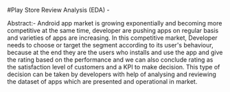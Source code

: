 #Play Store Review Analysis (EDA) -

Abstract:-
Android app market is growing exponentially 
and becoming more competitive at the same 
time, developer are pushing apps on regular 
basis and varieties of apps are increasing.
In this competitive market, Developer needs to 
choose or target the segment according to its 
user's behaviour, because at the end they are 
the users who installs and use the app and give 
the rating based on the performance and we can 
also conclude rating as the satisfaction level of 
customers and a KPI to make decision.
This type of decision can be taken by developers
with help of analysing and reviewing the dataset 
of apps which are presented and operational in 
market.

